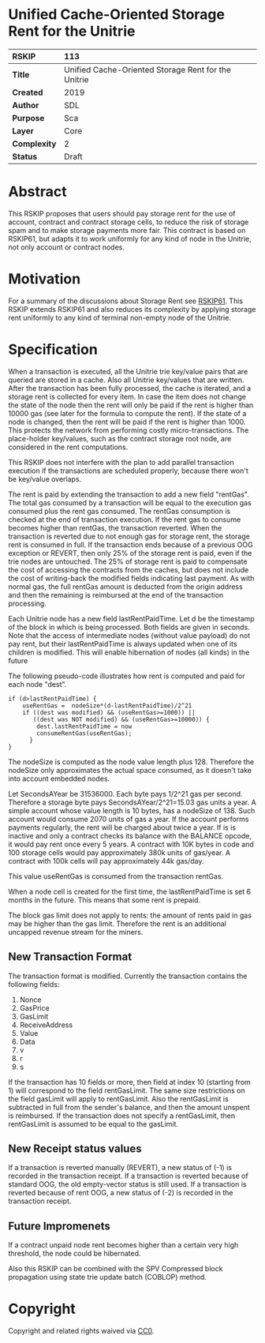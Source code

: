 # Unified Cache-Oriented Storage Rent for the Unitrie

|RSKIP          |113           |
| :------------ |:-------------|
|**Title**      |Unified Cache-Oriented Storage Rent for the Unitrie |
|**Created**    |2019 |
|**Author**     |SDL |
|**Purpose**    |Sca |
|**Layer**      |Core |
|**Complexity** |2 |
|**Status**     |Draft |

# **Abstract**

This RSKIP proposes that users should pay storage rent for the use of account, contract and contract storage cells, to reduce the risk of storage spam and to make storage payments more fair. This contract is based on RSKIP61, but adapts it to work uniformly for any kind of node in the Unitrie, not only account or contract nodes.

# **Motivation**

For a summary of the discussions about Storage Rent see [RSKIP61](https://github.com/rsksmart/RSKIPs/blob/master/IPs/RSKIP61.md). This RSKIP extends RSKIP61 and also reduces its complexity by applying storage rent uniformly to any kind of terminal non-empty node of the Unitrie.

# **Specification**

When a transaction is executed, all the Unitrie trie key/value pairs that are queried are stored in a cache. Also all Unitrie key/values that are written. After the transaction has been fully processed, the cache is iterated, and a storage rent is collected for every item. In case the item does not change the state of the node then the rent will only be paid if the rent is higher than 10000 gas (see later for the formula to compute the rent). If the state of a node is changed, then the rent will be paid if the rent is higher than 1000. This protects the network from performing costly micro-transactions. The place-holder key/values, such as the contract storage root node, are considered in the rent computations.

This RSKIP does not interfere with the plan to add parallel transaction execution if the transactions are scheduled properly, because there won't be key/value overlaps.

The rent is paid by extending the transaction to add a new field "rentGas".  The total gas consumed by a transaction will be equal to the execution gas consumed plus the rent gas consumed. The rentGas consumption is checked at the end of transaction execution. If the rent gas to consume becomes higher than rentGas, the transaction reverted. When the transaction is reverted due to not enough gas for storage rent, the storage rent is consumed in full.  If the transaction ends because of a previous OOG exception or REVERT, then only 25% of the storage rent is paid, even if the trie nodes are untouched.  The 25% of storage rent is paid to compensate the cost of accessing the contracts from the caches, but does not include the cost of writing-back the modified fields indicating last payment. As with normal gas, the full rentGas amount is deducted from the origin address and then the remaining is reimbursed at the end of the transaction processing. 

Each Unitrie node has a new field lastRentPaidTime. Let d be the timestamp of the block in which is being processed. Both fields are given in seconds. Note that the access of intermediate nodes (without value payload) do not pay rent, but their lastRentPaidTime is always updated when one of its children is modified. This will enable hibernation of nodes (all kinds) in the future

The following pseudo-code illustrates how rent is computed and paid for each node "dest".
```
if (d>lastRentPaidTime) {
    useRentGas =  nodeSize*(d-lastRentPaidTime)/2^21
    if ((dest was modified) && (useRentGas>=1000)) || 
       ((dest was NOT modified) && (useRentGas>=10000)) {
        dest.lastRentPaidTime = now
        consumeRentGas(useRentGas);
      }
}
```

The nodeSize is computed as the node value length plus 128. Therefore the nodeSize only approximates the actual space consumed, as it doesn't take into account embedded nodes.

Let SecondsAYear be 31536000. Each byte pays 1/2^21 gas per second. Therefore a storage byte pays SecondsAYear/2^21=15.03 gas units a year.  A simple account whose value length is 10 bytes, has a nodeSize of 138. Such account would consume 2070 units of gas a year. If the account performs payments regularly, the rent will be charged about twice a year. If is is inactive and only a contract checks its balance with the BALANCE opcode, it would pay rent once every 5 years. A contract with 10K bytes in code and 100 storage cells would pay approximately 380k units of gas/year. A contract with 100k cells will pay approximately 44k gas/day.

This value useRentGas is consumed from the transaction rentGas. 

When a node cell is created for the first time, the lastRentPaidTime is set 6 months in the future. This means that some rent is prepaid. 

The block gas limit does not apply to rents: the amount of rents paid in gas may be higher than the gas limit. Therefore the rent is an additional uncapped revenue stream for the miners.

## New Transaction Format

The transaction format is modified. Currently the transaction contains the following fields:
1. Nonce
2. GasPrice
3. GasLimit
4. ReceiveAddress
5. Value
6. Data
7. v
8. r
9. s

If the transaction has 10 fields or more, then field at index 10 (starting from 1) will correspond to the field rentGasLimit. The same size restrictions on the field gasLimit will apply to rentGasLimit. Also the rentGasLimit is subtracted in full from the sender's balance, and then the amount unspent is reimbursed. If the transaction does not specify a rentGasLimit, then rentGasLimit is assumed to be equal to the gasLimit. 

## New Receipt status values

If a transaction is reverted manually (REVERT), a new status of (-1) is recorded in the transaction receipt.
If a transaction is reverted because of standard OOG, the old empty-vector status is still used.
If a transaction is reverted because of rent OOG, a new status of (-2) is recorded in the transaction receipt.

## Future Impromenets

If a contract unpaid node rent becomes higher than a certain very high threshold, the node could be hibernated. 

Also this RSKIP can be combined with the SPV Compressed block propagation using state trie update batch (COBLOP)  method.


# **Copyright**

Copyright and related rights waived via [CC0](https://creativecommons.org/publicdomain/zero/1.0/).
